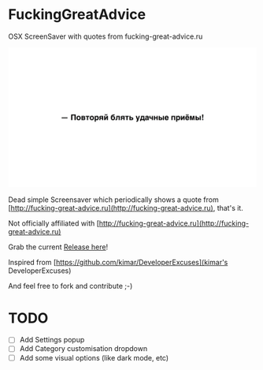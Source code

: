 # FuckingGreatAdvice
OSX ScreenSaver with quotes from fucking-great-advice.ru

![Screenshot](Release/screenshot.png)

Dead simple Screensaver which periodically shows a quote from [http://fucking-great-advice.ru](http://fucking-great-advice.ru), that's it.

Not officially affiliated with [http://fucking-great-advice.ru](http://fucking-great-advice.ru)

Grab the current [Release here](Release/DeveloperExcuses.saver.zip)!

Inspired from [https://github.com/kimar/DeveloperExcuses](kimar's DeveloperExcuses)

And feel free to fork and contribute ;-)

# TODO

- [ ] Add Settings popup
- [ ] Add Category customisation dropdown
- [ ] Add some visual options (like dark mode, etc)
